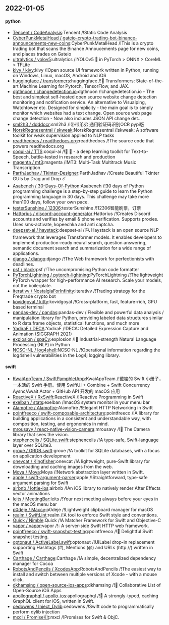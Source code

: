 ## 2022-01-05

#### python
* [Tencent / CodeAnalysis](https://github.com/Tencent/CodeAnalysis):Tencent /!Static Code Analysis
* [CyberPunkMetalHead / gateio-crypto-trading-bot-binance-announcements-new-coins](https://github.com/CyberPunkMetalHead/gateio-crypto-trading-bot-binance-announcements-new-coins):CyberPunkMetalHead /!This is a crypto trading bot that scans the Binance Annoucements page for new coins, and places trades on Gateio
* [ultralytics / yolov5](https://github.com/ultralytics/yolov5):ultralytics /!YOLOv5 🚀 in PyTorch > ONNX > CoreML > TFLite
* [kivy / kivy](https://github.com/kivy/kivy):kivy /!Open source UI framework written in Python, running on Windows, Linux, macOS, Android and iOS
* [huggingface / transformers](https://github.com/huggingface/transformers):huggingface /!🤗 Transformers: State-of-the-art Machine Learning for Pytorch, TensorFlow, and JAX.
* [dgtlmoon / changedetection.io](https://github.com/dgtlmoon/changedetection.io):dgtlmoon /!changedetection.io - The best and simplest self-hosted open source website change detection monitoring and notification service. An alternative to Visualping, Watchtower etc. Designed for simplicity - the main goal is to simply monitor which websites had a text change. Open source web page change detection - Now also includes JSON API change det…
* [sml2h3 / ddddocr](https://github.com/sml2h3/ddddocr):sml2h3 /!带带弟弟 通用验证码识别OCR pypi版
* [NorskRegnesentral / skweak](https://github.com/NorskRegnesentral/skweak):NorskRegnesentral /!skweak: A software toolkit for weak supervision applied to NLP tasks
* [readthedocs / readthedocs.org](https://github.com/readthedocs/readthedocs.org):readthedocs /!The source code that powers readthedocs.org
* [coqui-ai / TTS](https://github.com/coqui-ai/TTS):coqui-ai /!🐸 💬 - a deep learning toolkit for Text-to-Speech, battle-tested in research and production
* [magenta / mt3](https://github.com/magenta/mt3):magenta /!MT3: Multi-Task Multitrack Music Transcription
* [ParthJadhav / Tkinter-Designer](https://github.com/ParthJadhav/Tkinter-Designer):ParthJadhav /!Create Beautiful Tkinter GUIs by Drag and Drop ☄️
* [Asabeneh / 30-Days-Of-Python](https://github.com/Asabeneh/30-Days-Of-Python):Asabeneh /!30 days of Python programming challenge is a step-by-step guide to learn the Python programming language in 30 days. This challenge may take more than100 days, follow your own pace.
* [testerSunshine / 12306](https://github.com/testerSunshine/12306):testerSunshine /!12306智能刷票，订票
* [Hattorius / discord-account-generator](https://github.com/Hattorius/discord-account-generator):Hattorius /!Creates Discord accounts and verifies by email & phone verification. Supports proxies. Uses sms-activate, kopeechka and anti captcha.
* [deepset-ai / haystack](https://github.com/deepset-ai/haystack):deepset-ai /!🔍 Haystack is an open source NLP framework that leverages Transformer models. It enables developers to implement production-ready neural search, question answering, semantic document search and summarization for a wide range of applications.
* [django / django](https://github.com/django/django):django /!The Web framework for perfectionists with deadlines.
* [psf / black](https://github.com/psf/black):psf /!The uncompromising Python code formatter
* [PyTorchLightning / pytorch-lightning](https://github.com/PyTorchLightning/pytorch-lightning):PyTorchLightning /!The lightweight PyTorch wrapper for high-performance AI research. Scale your models, not the boilerplate.
* [iterativv / NostalgiaForInfinity](https://github.com/iterativv/NostalgiaForInfinity):iterativv /!Trading strategy for the Freqtrade crypto bot
* [kovidgoyal / kitty](https://github.com/kovidgoyal/kitty):kovidgoyal /!Cross-platform, fast, feature-rich, GPU based terminal
* [pandas-dev / pandas](https://github.com/pandas-dev/pandas):pandas-dev /!Flexible and powerful data analysis / manipulation library for Python, providing labeled data structures similar to R data.frame objects, statistical functions, and much more
* [YadiraF / DECA](https://github.com/YadiraF/DECA):YadiraF /!DECA: Detailed Expression Capture and Animation (SIGGRAPH 2021)
* [explosion / spaCy](https://github.com/explosion/spaCy):explosion /!💫 Industrial-strength Natural Language Processing (NLP) in Python
* [NCSC-NL / log4shell](https://github.com/NCSC-NL/log4shell):NCSC-NL /!Operational information regarding the log4shell vulnerabilities in the Log4j logging library.

#### swift
* [KwaiAppTeam / SwiftPamphletApp](https://github.com/KwaiAppTeam/SwiftPamphletApp):KwaiAppTeam /!戴铭的 Swift 小册子，一本活的 Swift 手册。使用 SwiftUI + Combine + Swift Concurrency Aysnc/Await Actor + GitHub API 开发的 macOS 应用
* [ReactiveX / RxSwift](https://github.com/ReactiveX/RxSwift):ReactiveX /!Reactive Programming in Swift
* [exelban / stats](https://github.com/exelban/stats):exelban /!macOS system monitor in your menu bar
* [Alamofire / Alamofire](https://github.com/Alamofire/Alamofire):Alamofire /!Elegant HTTP Networking in Swift
* [pointfreeco / swift-composable-architecture](https://github.com/pointfreeco/swift-composable-architecture):pointfreeco /!A library for building applications in a consistent and understandable way, with composition, testing, and ergonomics in mind.
* [mrousavy / react-native-vision-camera](https://github.com/mrousavy/react-native-vision-camera):mrousavy /!📸 The Camera library that sees the vision.
* [stephencelis / SQLite.swift](https://github.com/stephencelis/SQLite.swift):stephencelis /!A type-safe, Swift-language layer over SQLite3.
* [groue / GRDB.swift](https://github.com/groue/GRDB.swift):groue /!A toolkit for SQLite databases, with a focus on application development
* [onevcat / Kingfisher](https://github.com/onevcat/Kingfisher):onevcat /!A lightweight, pure-Swift library for downloading and caching images from the web.
* [Moya / Moya](https://github.com/Moya/Moya):Moya /!Network abstraction layer written in Swift.
* [apple / swift-argument-parser](https://github.com/apple/swift-argument-parser):apple /!Straightforward, type-safe argument parsing for Swift
* [airbnb / lottie-ios](https://github.com/airbnb/lottie-ios):airbnb /!An iOS library to natively render After Effects vector animations
* [leits / MeetingBar](https://github.com/leits/MeetingBar):leits /!Your next meeting always before your eyes in the macOS menu bar
* [p0deje / Maccy](https://github.com/p0deje/Maccy):p0deje /!Lightweight clipboard manager for macOS
* [realm / SwiftLint](https://github.com/realm/SwiftLint):realm /!A tool to enforce Swift style and conventions.
* [Quick / Nimble](https://github.com/Quick/Nimble):Quick /!A Matcher Framework for Swift and Objective-C
* [vapor / vapor](https://github.com/vapor/vapor):vapor /!💧 A server-side Swift HTTP web framework.
* [pointfreeco / swift-snapshot-testing](https://github.com/pointfreeco/swift-snapshot-testing):pointfreeco /!📸 Delightful Swift snapshot testing.
* [optonaut / ActiveLabel.swift](https://github.com/optonaut/ActiveLabel.swift):optonaut /!UILabel drop-in replacement supporting Hashtags (#), Mentions (@) and URLs (http://) written in Swift
* [Carthage / Carthage](https://github.com/Carthage/Carthage):Carthage /!A simple, decentralized dependency manager for Cocoa
* [RobotsAndPencils / XcodesApp](https://github.com/RobotsAndPencils/XcodesApp):RobotsAndPencils /!The easiest way to install and switch between multiple versions of Xcode - with a mouse click.
* [dkhamsing / open-source-ios-apps](https://github.com/dkhamsing/open-source-ios-apps):dkhamsing /!📱 Collaborative List of Open-Source iOS Apps
* [apollographql / apollo-ios](https://github.com/apollographql/apollo-ios):apollographql /!📱 A strongly-typed, caching GraphQL client for iOS, written in Swift.
* [cedowens / Inject_Dylib](https://github.com/cedowens/Inject_Dylib):cedowens /!Swift code to programmatically perform dylib injection
* [mxcl / PromiseKit](https://github.com/mxcl/PromiseKit):mxcl /!Promises for Swift & ObjC.
